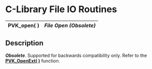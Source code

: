 # C-Library File IO Routines

**PVK_open( )** |  **_File Open (Obsolete)_**  
---|---  
  
## Description

**_Obsolete_**. Supported for backwards compatibility only. Refer to the **[PVK_OpenExt( )](openext.md)** function.
